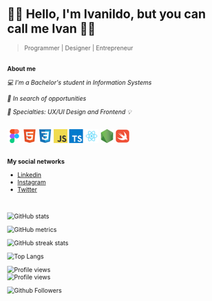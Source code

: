 # 👨‍💻 Hello, I'm Ivanildo, but you can call me Ivan 👨‍💻
> Programmer | Designer | Entrepreneur

<br>**About me**

_💻 I'm a Bachelor's student in Information Systems_

_📱 In search of opportunities_

_📌 Specialties: UX/UI Design and Frontend 💡_

<br><picture>
  <img alt="Figma" src="https://raw.githubusercontent.com/devicons/devicon/master/icons/figma/figma-original.svg" width="32" heigth="32">
</picture>
<picture>
  <img alt="HTML5" src="https://raw.githubusercontent.com/devicons/devicon/master/icons/html5/html5-original.svg" width="32" heigth="32">
</picture>
<picture>
  <img alt="CSS3" src="https://raw.githubusercontent.com/devicons/devicon/master/icons/css3/css3-original.svg" width="32" heigth="32">
</picture>
<picture>
  <img alt="Javascript" src="https://raw.githubusercontent.com/github/explore/80688e429a7d4ef2fca1e82350fe8e3517d3494d/topics/javascript/javascript.png" width="32" heigth="32">
</picture>
<picture>
  <img alt="Typescript" src="https://raw.githubusercontent.com/github/explore/80688e429a7d4ef2fca1e82350fe8e3517d3494d/topics/typescript/typescript.png" width="32" heigth="32">
</picture>
<picture>
  <img alt="React" src="https://raw.githubusercontent.com/github/explore/80688e429a7d4ef2fca1e82350fe8e3517d3494d/topics/react/react.png" width="32" heigth="32">
</picture>
<picture>
  <img alt="NodeJS" src="https://raw.githubusercontent.com/github/explore/80688e429a7d4ef2fca1e82350fe8e3517d3494d/topics/nodejs/nodejs.png" width="32" heigth="32">
</picture>
<picture>
  <img alt="Swift" src="https://raw.githubusercontent.com/devicons/devicon/master/icons/swift/swift-original.svg" width="32" heigth="32">
</picture><br>

<br>**My social networks**
- [Linkedin](https://www.linkedin.com/in/ivanildoborges/)
- [Instagram](https://www.instagram.com/algum.ivan/)
- [Twitter](https://twitter.com/eusoualgumivan)
<br>

![GitHub stats](https://github-readme-stats.vercel.app/api?username=IvanildoBorges&show_icons=true)  

![GitHub metrics](https://metrics.lecoq.io/IvanildoBorges)  

![GitHub streak stats](https://github-readme-streak-stats.herokuapp.com/?user=IvanildoBorges)  


![Top Langs](https://github-readme-stats.vercel.app/api/top-langs/?username=IvanildoBorges)

![Profile views](https://gpvc.arturio.dev/IvanildoBorges)  
![Profile views](https://komarev.com/ghpvc/?username=IvanildoBorges)

![Github Followers](https://img.shields.io/github/followers/IvanildoBorges?label=Followers&logo=GitHub&style=for-the-badge)

